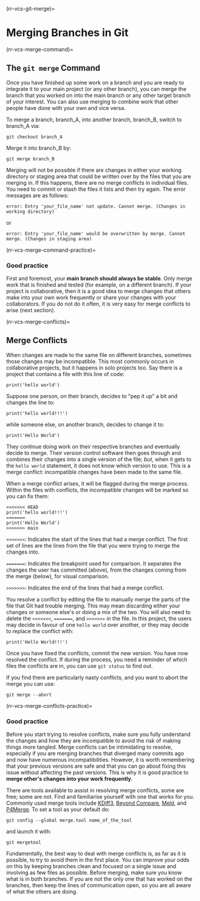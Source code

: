 (rr-vcs-git-merge)=
# Merging Branches in Git

(rr-vcs-merge-command)=
## The `git merge` Command

Once you have finished up some work on a branch and you are ready to integrate it to your main project (or any other branch), you can merge the branch that you worked on into the main branch or any other target branch of your interest. You can also use merging to combine work that other people have done with your own and vice versa.

To merge a branch, branch_A, into another branch, branch_B, switch to branch_A via:
```
git checkout branch_A
```
Merge it into branch_B by:

```
git merge branch_B
```

Merging will not be possible if there are changes in either your working directory or staging area that could be written over by the files that you are merging in. If this happens, there are no merge conflicts in individual files. You need to commit or stash the files it lists and then try again. The error messages are as follows:

```
error: Entry 'your_file_name' not update. Cannot merge. (Changes in working directory)
```

or

```
error: Entry 'your_file_name' would be overwritten by merge. Cannot merge. (Changes in staging area)
```

(rr-vcs-merge-command-practice)=
### Good practice

First and foremost, your **main branch should always be stable**. Only merge work that is finished and tested (for example, on a different branch). If your project is collaborative, then it is a good idea to merge changes that others make into your own work frequently or share your changes with your collaborators. If you do not do it often, it is very easy for merge conflicts to arise (next section).

(rr-vcs-merge-conflicts)=
## Merge Conflicts

When changes are made to the same file on different branches, sometimes those changes may be incompatible. This most commonly occurs in collaborative projects, but it happens in solo projects too. Say there is a project that contains a file with this line of code:

```
print('hello world')
```

Suppose one person, on their branch, decides to "pep it up" a bit and changes the line to:

```
print('hello world!!!')
```

while someone else, on another branch, decides to change it to:

```
print('Hello World')
```

They continue doing work on their respective branches and eventually decide to merge. Their version control software then goes through and combines their changes into a single version of the file; *but*, when it gets to the `hello world` statement, it does not know which version to use. This is a merge conflict: incompatible changes have been made to the same file.

When a merge conflict arises, it will be flagged during the merge process. Within the files with conflicts, the incompatible changes will be marked so you can fix them:

```
<<<<<<< HEAD
print('hello world!!!')
=======
print('Hello World')
>>>>>>> main
```
`<<<<<<<`: Indicates the start of the lines that had a merge conflict. The first set of lines are the lines from the file that you were trying to merge the changes into.

`=======`: Indicates the breakpoint used for comparison. It separates the changes the user has committed (above), from the changes coming from the merge (below), for visual comparison.

`>>>>>>>`: Indicates the end of the lines that had a merge conflict.

You resolve a conflict by editing the file to manually merge the parts of the file that Git had trouble merging. This may mean discarding either your changes or someone else's or doing a mix of the two. You will also need to delete the `<<<<<<<`, `=======`, and `>>>>>>>` in the file. In this project, the users may decide in favour of one `hello world` over another, or they may decide to replace the conflict with:

```
print('Hello World!!!')
```

Once you have fixed the conflicts, commit the new version. You have now resolved the conflict. If during the process, you need a reminder of which files the conflicts are in, you can use `git status` to find out.

If you find there are particularly nasty conflicts, and you want to abort the merge you can use:
```
git merge --abort
```

(rr-vcs-merge-conflicts-practice)=
### Good practice

Before you start trying to resolve conflicts, make sure you fully understand the changes and how they are incompatible to avoid the risk of making things more tangled. Merge conflicts can be intimidating to resolve, especially if you are merging branches that diverged many commits ago and now have numerous incompatibilities. However, it is worth remembering that your previous versions are safe and that you can go about fixing this issue without affecting the past versions. This is why it is good practice to **merge other's changes into your work frequently**.

There are tools available to assist in resolving merge conflicts, some are free; some are not. Find and familiarise yourself with one that works for you. Commonly used merge tools include [KDiff3](http://kdiff3.sourceforge.net/), [Beyond Compare](https://www.scootersoftware.com/), [Meld](http://meldmerge.org/), and [P4Merge](https://www.perforce.com/products/helix-core-apps/merge-diff-tool-p4merge). To set a tool as your default do:

```
git config --global merge.tool name_of_the_tool
```

and launch it with:

```
git mergetool
```

Fundamentally, the best way to deal with merge conflicts is, as far as it is possible, to try to avoid them in the first place. You can improve your odds on this by keeping branches clean and focused on a single issue and involving as few files as possible. Before merging, make sure you know what is in both branches. If you are not the only one that has worked on the branches, then keep the lines of communication open, so you are all aware of what the others are doing.
